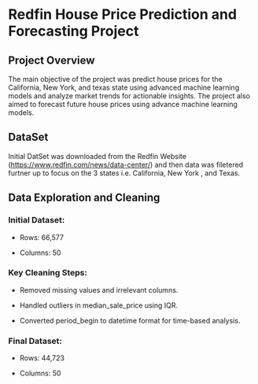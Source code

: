 # Redfin House Price Prediction and Forecasting Project

## Project Overview

The main objective of the project was predict house prices for the California, New York, and texas state using advanced machine learning models and analyze market trends for actionable insights. The project also aimed to forecast future house prices using advance machine learning models.

## DataSet

Initial DatSet was downloaded from the Redfin Website (https://www.redfin.com/news/data-center/) and then data was filetered furtner up to focus on the 3 states i.e. California, New York , and Texas.


## Data Exploration and Cleaning
### Initial Dataset:

* Rows: 66,577

* Columns: 50

### Key Cleaning Steps:

* Removed missing values and irrelevant columns.

* Handled outliers in median_sale_price using IQR.

* Converted period_begin to datetime format for time-based analysis.

### Final Dataset:

* Rows: 44,723

* Columns: 50
